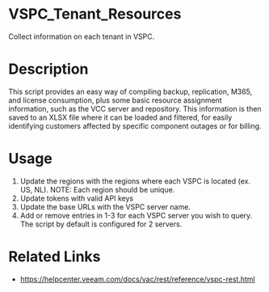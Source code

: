 # VSPC_Tenant_Resources

Collect information on each tenant in VSPC.

# Description

This script provides an easy way of compiling backup, replication, M365, and license consumption, plus some basic resource assignment information, such as the VCC server and repository. This information is then saved to an XLSX file where it can be loaded and filtered, for easily identifying customers affected by specific component outages or for billing.

# Usage

1. Update the regions with the regions where each VSPC is located (ex. US, NL). NOTE: Each region should be unique.
2. Update tokens with valid API keys
3. Update the base URLs with the VSPC server name.
4. Add or remove entries in 1-3 for each VSPC server you wish to query. The script by default is configured for 2 servers.

# Related Links

* https://helpcenter.veeam.com/docs/vac/rest/reference/vspc-rest.html
